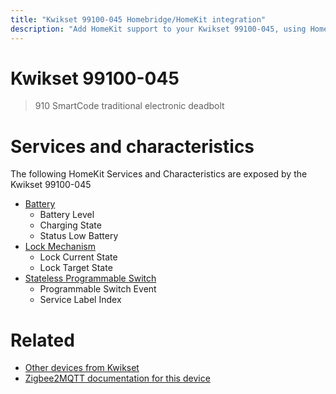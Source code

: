 ```yaml
---
title: "Kwikset 99100-045 Homebridge/HomeKit integration"
description: "Add HomeKit support to your Kwikset 99100-045, using Homebridge, Zigbee2MQTT and homebridge-z2m."
---
```

<!---
This file has been GENERATED using src/docgen/docgen.ts
DO NOT EDIT THIS FILE MANUALLY!
-->
# Kwikset 99100-045
> 910 SmartCode traditional electronic deadbolt


# Services and characteristics
The following HomeKit Services and Characteristics are exposed by
the Kwikset 99100-045

* [Battery](../../battery.md)
  * Battery Level
  * Charging State
  * Status Low Battery
* [Lock Mechanism](../../lock.md)
  * Lock Current State
  * Lock Target State
* [Stateless Programmable Switch](../../action.md)
  * Programmable Switch Event
  * Service Label Index


# Related
* [Other devices from Kwikset](../index.md#kwikset)
* [Zigbee2MQTT documentation for this device](https://www.zigbee2mqtt.io/devices/99100-045.html)